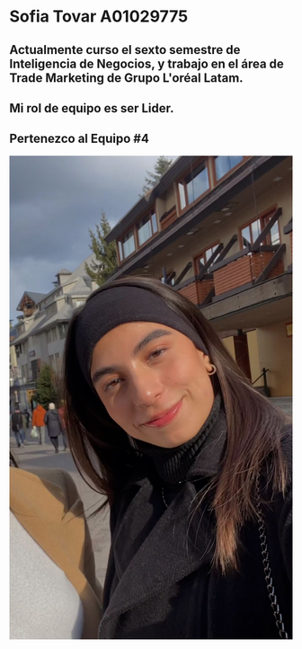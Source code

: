# Sofia Tovar A01029775
## Actualmente curso el sexto semestre de Inteligencia de Negocios, y trabajo en el área de Trade Marketing de Grupo L'oréal Latam.
## Mi rol de equipo es ser Lider.
## Pertenezco al Equipo #4
![Github Logo](https://github.com/Softovarr/inteligencia_artificial_2023/blob/main/alumnos/Softovarr/Imagenes/FotoPerfil.jpeg)
